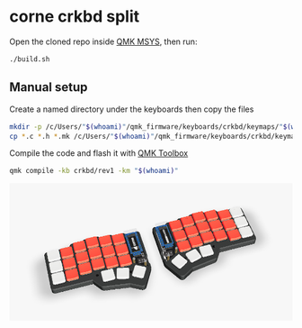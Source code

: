 # corne crkbd split

Open the cloned repo inside [QMK MSYS](https://msys.qmk.fm/), then run:

```bash
./build.sh
```

## Manual setup

Create a named directory under the keyboards then copy the files

```bash
mkdir -p /c/Users/"$(whoami)"/qmk_firmware/keyboards/crkbd/keymaps/"$(whoami)"
cp *.c *.h *.mk /c/Users/"$(whoami)"/qmk_firmware/keyboards/crkbd/keymaps/"$(whoami)"
```

Compile the code and flash it with [QMK Toolbox](https://qmk.fm/toolbox)

```bash
qmk compile -kb crkbd/rev1 -km "$(whoami)"
```

![keyboard](./keyboard.png)
